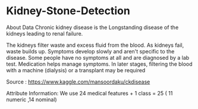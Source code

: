 # Kidney-Stone-Detection

About Data
Chronic kidney disease is the Longstanding disease of the kidneys leading to renal failure.

The kidneys filter waste and excess fluid from the blood. As kidneys fail, waste builds up. Symptoms develop slowly and aren't specific to the disease. Some people have no symptoms at all and are diagnosed by a lab test. Medication helps manage symptoms. In later stages, filtering the blood with a machine (dialysis) or a transplant may be required

Source : https://www.kaggle.com/mansoordaku/ckdisease

Attribute Information:
We use 24 medical features + 1 class = 25 ( 11 numeric ,14 nominal)



